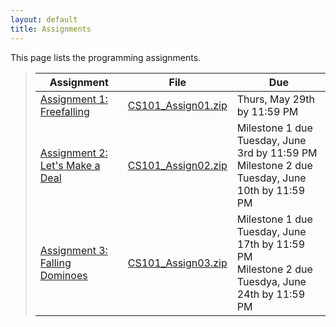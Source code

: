 ```yaml
---
layout: default
title: Assignments
---
```


This page lists the programming assignments.

> Assignment | File | Due
> ---------- | ---- | ---
> [Assignment 1: Freefalling](assign01.html) | [CS101\_Assign01.zip](CS101_Assign01.zip) | Thurs, May 29th  by 11:59 PM
> [Assignment 2: Let's Make a Deal](assign02.html) | [CS101\_Assign02.zip](CS101_Assign02.zip) | Milestone 1 due Tuesday, June 3rd by 11:59 PM <br> Milestone 2 due Tuesday, June 10th by 11:59 PM
> [Assignment 3: Falling Dominoes](assign03.html) | [CS101\_Assign03.zip](CS101_Assign03.zip) | Milestone 1 due Tuesday, June 17th by 11:59 PM <br> Milestone 2 due Tuesdya, June 24th by 11:59 PM
